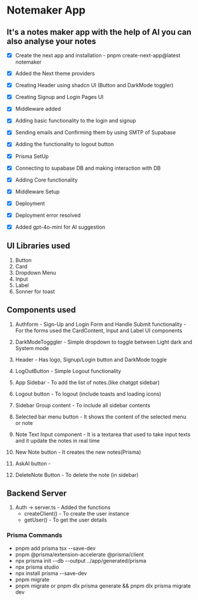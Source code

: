 # Notemaker App

## It's a notes maker app with the help of AI you can also analyse your notes 

- [x] Create the next app and installation - pnpm create-next-app@latest notemaker
- [x] Added the Next theme providers
- [x] Creating Header using shadcn UI (Button and DarkMode toggler)
- [x] Creating Signup and Login Pages UI
- [x] Middleware added
- [x] Adding basic functionality to the login and signup
- [x] Sending emails and Confirming them by using SMTP of Supabase
- [x] Adding the functionality to logout button 
- [x] Prisma SetUp
- [x] Connecting to supabase DB and making interaction with DB
- [x] Adding Core functionality 
- [x] Middleware Setup
- [x] Deployment
- [x] Deployment error resolved
- [x] Added gpt-4o-mini for AI suggestion



## UI Libraries used 
 1. Button
 2. Card
 3. Dropdown Menu
 4. Input
 5. Label
 6. Sonner for toast

## Components used
  1. Authform - Sign-Up and Login Form and Handle Submit functionality
    - For the forms used the CardContent, Input and Label UI components  
  2. DarkModeTogggler
    - Simple dropdown to toggle between Light dark and System mode
  3. Header 
    - Has logo, Signup/Login button and  DarkMode toggle
  4. LogOutButton - Simple Logout functionality

  5. App Sidebar 
    - To add the list of notes.(like chatgpt sidebar)
  6. Logout button 
    - To logout (include toasts and loading icons)
  7. Sidebar Group content 
    - To include all sidebar contents
  8. Selected bar menu button
    - It shows the content of the selected menu or note
  9. Note Text Input component
    - It is a textarea that used to take input texts and it update the notes in real time
  10. New Note button 
    - It creates the new notes(Prisma) 
  11. AskAI button
    -
  12. DeleteNote Button 
    - To delete the note (in sidebar)

## Backend Server
  1. Auth -> server.ts 
    - Added the functions 
        - createClient() - To create the user instance
        - getUser() - To get the user details 

  ### Prisma Commands
  - pnpm add prisma tsx --save-dev
  - pnpm @prisma/extension-accelerate @prisma/client
  - npx prisma init --db --output ../app/generated/prisma
  - npx prisma studio
  - npx install prisma --save-dev
  - pnpm migrate  
  - pnpm migrate  or pnpm dlx prisma generate && pnpm dlx prisma migrate dev